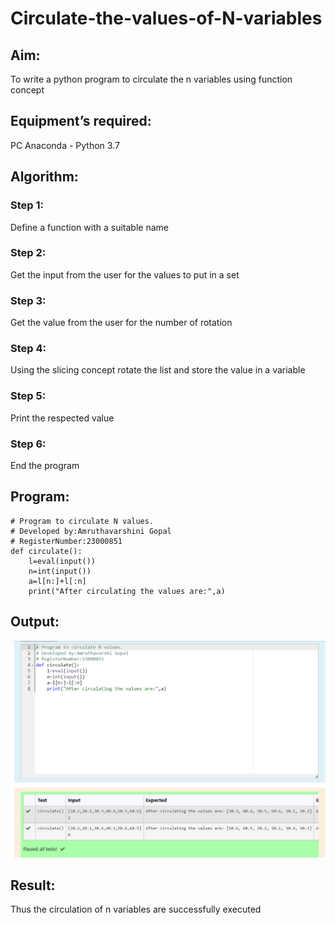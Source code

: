 # Circulate-the-values-of-N-variables
## Aim:
To write a python program to circulate the n variables using function concept
## Equipment’s required:
PC
Anaconda - Python 3.7
## Algorithm: 
### Step 1: 
Define a function with a suitable name
### Step 2:
Get the input from the user for the values to put in a set
### Step 3: 
Get the value from the user for the number of rotation
### Step 4:
Using the slicing concept rotate the list and store the value in a variable
### Step 5:
Print the respected value
### Step 6:
End the program

## Program:
```
# Program to circulate N values.
# Developed by:Amruthavarshini Gopal 
# RegisterNumber:23000851
def circulate():
    l=eval(input())
    n=int(input())
    a=l[n:]+l[:n]
    print("After circulating the values are:",a)
```

## Output:
![Alt text](circulating.png)

## Result:
Thus the circulation of n variables are successfully executed
